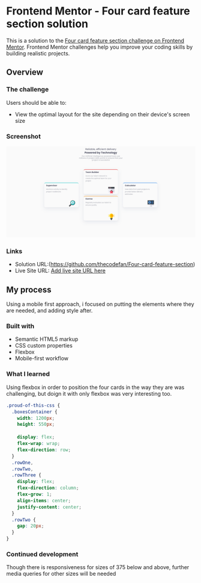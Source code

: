 # Frontend Mentor - Four card feature section solution

This is a solution to the [Four card feature section challenge on Frontend Mentor](https://www.frontendmentor.io/challenges/four-card-feature-section-weK1eFYK). Frontend Mentor challenges help you improve your coding skills by building realistic projects.
## Overview

### The challenge

Users should be able to:

- View the optimal layout for the site depending on their device's screen size

### Screenshot

![](/Screenshot%202024-11-25%20at%2019-03-46%20Frontend%20Mentor%20Four%20card%20feature%20section.png)

### Links

- Solution URL:(https://github.com/thecodefan/Four-card-feature-section)
- Live Site URL: [Add live site URL here](https://your-live-site-url.com)

## My process

Using a mobile first approach, i focused on putting the elements where they are needed, and adding style after.

### Built with

- Semantic HTML5 markup
- CSS custom properties
- Flexbox
- Mobile-first workflow

### What I learned

Using flexbox in order to position the four cards in the way they are was challenging, but doign it with only flexbox was very interesting too.

```css
.proud-of-this-css {
  .boxesContainer {
    width: 1200px;
    height: 550px;

    display: flex;
    flex-wrap: wrap;
    flex-direction: row;
  }
  .rowOne,
  .rowTwo,
  .rowThree {
    display: flex;
    flex-direction: column;
    flex-grow: 1;
    align-items: center;
    justify-content: center;
  }
  .rowTwo {
    gap: 20px;
  }
}
```

### Continued development

Though there is responsiveness for sizes of 375 below and above, further media queries for other sizes will be needed
